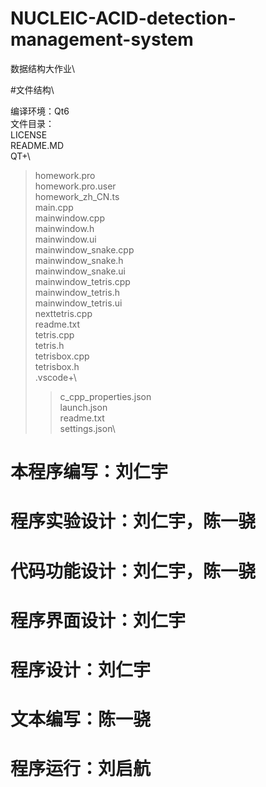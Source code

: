 # NUCLEIC-ACID-detection-management-system
数据结构大作业\

#文件结构\

编译环境：Qt6\
文件目录：\
LICENSE\
README.MD\
QT+\
>homework.pro\
>homework.pro.user\
  homework_zh_CN.ts\
  main.cpp\
  mainwindow.cpp\
  mainwindow.h\
  mainwindow.ui\
  mainwindow_snake.cpp\
  mainwindow_snake.h\
  mainwindow_snake.ui\
  mainwindow_tetris.cpp\
  mainwindow_tetris.h\
  mainwindow_tetris.ui\
  nexttetris.cpp\
  readme.txt\
  tetris.cpp\
  tetris.h\
  tetrisbox.cpp\
  tetrisbox.h\
  .vscode+\
  >>  c_cpp_properties.json\
  >>  launch.json\
    readme.txt\
    settings.json\

# 本程序编写：刘仁宇
# 程序实验设计：刘仁宇，陈一骁
# 代码功能设计：刘仁宇，陈一骁
# 程序界面设计：刘仁宇
# 程序设计：刘仁宇
# 文本编写：陈一骁
# 程序运行：刘启航
